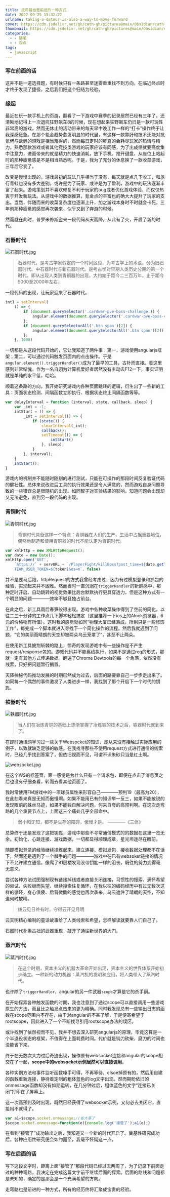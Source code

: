 ```yaml
---
title: 走弯路也是前进的一种方式
date: 2022-09-25 15:32:27
urlname: taking-a-detour-is-also-a-way-to-move-forward
cover: https://cdn.jsdelivr.net/gh/cath-gh/pictures@main/Obsidian/cath-gh.github.io/%E8%B5%B0%E5%BC%AF%E8%B7%AF%E4%B9%9F%E6%98%AF%E5%89%8D%E8%BF%9B%E7%9A%84%E4%B8%80%E7%A7%8D%E6%96%B9%E5%BC%8F.webp
thumbnail: https://cdn.jsdelivr.net/gh/cath-gh/pictures@main/Obsidian/cath-gh.github.io/%E8%B5%B0%E5%BC%AF%E8%B7%AF%E4%B9%9F%E6%98%AF%E5%89%8D%E8%BF%9B%E7%9A%84%E4%B8%80%E7%A7%8D%E6%96%B9%E5%BC%8F.webp
categories:
  - - 随笔
  - - 观点
tags:
  - javascript
---
```

### 写在前面的话
这并不是一道选择题，有时候只有一条路甚至迷雾重重找不到方向，在临近终点时才终于发现了捷径，之后我们把这个归结为经验。

### 缘起
最近在玩一款手机上的页游，翻看了一下游戏中赛季的记录居然已经有三年了。还清晰地记得上一次退坑狂野飙车8的时候，现在想起来狂野飙车仍旧是一款可玩性非常高的游戏，然而无休止的活动带来的每天早中晚工作一样的“打卡”操作终于让我深感疲惫。在那个氪金趋势愈发明显的时代里，有这样一款靠肝和技术还能对抗氪佬与欧鳇的游戏是相当难得的，然而每日定时的肝真的会耗尽玩家的热情与精力。熟悉那款游戏或者其他竞技类游戏的玩家应该有同感，为了出成绩就要高度集中注意力，进而带来的就是精力的快速消耗，放下手机、推开键盘、从座位上站起时的那种疲惫感是不是相当熟悉呢。于是，我为了充分的休息换了一款收菜游戏，三年后它变了。

<!--more-->

改变是慢慢出现的，游戏最初的玩法几乎相当于没有，每天就是点几下收工，和旅行青蛙也没有多大差别。或许是为了玩家、或许是为了盈利，游戏中的玩法逐渐丰富了起来。游戏策划并不喜欢修复不利于玩家的bug或者优化游戏体验，而仅仅热衷于开发新玩法。从游戏中的数据推算，氪金点的丰富也的确大大提升了玩家的支出。当然，伴随而来的收菜复杂度也逐渐上升，加之游戏本身时不时就会卡死，三年前那种疲惫的感觉再次袭来，似乎又到了弃游的时候。

然而就在此时，普罗米修斯盗来一段代码从天而降，从此有了火，开启了新的时代。

### 石器时代
![石器时代.jpg](https://cdn.jsdelivr.net/gh/cath-gh/pictures@main/Obsidian/cath-gh.github.io/%E7%9F%B3%E5%99%A8%E6%97%B6%E4%BB%A3.webp)

>石器时代，是考古学家假定的一个时间区段，为考古学上的术语。分为旧石器时代、中石器时代与新石器时代。是考古学对早期人类历史分期的第一个时代，即从出现人类到青铜器的出现，大约始于距今二三百万年，止于距今5000至2000年左右。

一段代码的出现，让玩家迎来了石器时代。
```javascript
int1 = setInterval(
    () => {
        if (document.querySelector('.cardwar-pve-boss-challenge')) {
            angular.element(document.querySelector('.cardwar-pve-boss-challenge')).triggerHandler('click');
        };
        if (document.querySelectorAll('.btn span')[2]) {
            angular.element(document.querySelectorAll('.btn span')[2]).triggerHandler('click');
        };
    }, 1000)
```
一切都是从这段代码开始的，它让我知道了两件事：第一，游戏使用angularjs框架；第二，可以通过代码触发页面内的点击操作。于是`angular.element().triggerHandler()`成为了最早的工具，古朴而直接。着这里感到非常惭愧，作为一名自诩为计算机爱好者居然没有主动去F12一下，事实证明就是单纯的水平低，哈哈。

顺着这条路的方向，我开始研究游戏内各种页面跳转的逻辑，衍生出了一些新的工具：页面状态检测、间隔函数立即执行、根据状态终止间隔函数等等。
```javascript
var delayInterval = function (interval, state, callback, sleep) {
    var _int = -1;
    intStart = () => {
        _int = setInterval(() => {
            if (state()) {
                clearInterval(_int);
                callback();
                setTimeout(() => {
                    intStart()
                }, sleep);
            }
        }, interval);
    }
    intStart();
}
```
游戏内的机制并不能随时随刻的进行测试，只能在可操作的那段时间反复验证代码的健壮性。总体来说改进后工具的执行效果还是令人满意的，然而游戏自身问题导致的一些错误总是很随机的出现。如同智子对实验结果的影响，知道问题会出现却又无法避免，直到另一段代码的出现。

### 青铜时代
![青铜时代.jpg](https://cdn.jsdelivr.net/gh/cath-gh/pictures@main/Obsidian/cath-gh.github.io/%E9%9D%92%E9%93%9C%E6%97%B6%E4%BB%A3.webp)

>青铜时代具备这样一个特点：青铜器在人们的生产、生活中占据重要地位，偶然地制造和使用青铜器的时代不能认定为青铜时代。

```javascript
var xmlHttp = new XMLHttpRequest();
var date = new Date();
xmlHttp.open('GET',
    `https://` + servURL + `/PlayerFight/killBoss?post_time=${date.getTime()}&
    TEAM_USER_TOKEN=${token}&os=m`, false)
```
并不是要马后炮，httpRequest的方式我曾经考虑过，因为有过模拟登录和抓包的经验，实现起来并不困难。然而当时一直沉溺在`triggerHandler`的新鲜感中，那种定时开启、自动跳转的视觉效果比后台默默执行更具穿透力，但是这种方式有一个明显的问题————效率不够且独占前台。

在此之后，新工具雨后春笋般得出现。游戏中各种收菜操作得到了空前的简化，以往二三十分钟的工作点几下脚本轻松搞定（这里推荐一下ios上的Alook浏览器，6元的价格物有所值）。这时我的感觉就如同“物理大厦已经落成，所剩只是一些修饰工作”，每完成一个脚本就进入寻找下一个简化操作的流程。然后我就遇到了问题，“它的美丽而晴朗的天空却被两朵乌云笼罩了”，甚至不止两朵。

在使用新工具披荆斩棘的路上，惊奇的发现游戏中有一些操作是不产生request/response包的。游戏代码并不能离线执行，如果不是通过req的形式，那就一定有其他方式传递数据。翻遍了Chrome Devtools的每一个角落，依然没有线索，只好把问题暂行搁置。

天降神秘代码推动发展的时期已然成为过去，后面的路要靠自己一步步走出来了。如同每一个偶然的事件激发了人类进步一样，我找到了那个开启下一个时代的钥匙。

### 铁器时代
![铁器时代.jpg](https://cdn.jsdelivr.net/gh/cath-gh/pictures@main/Obsidian/cath-gh.github.io/%E9%93%81%E5%99%A8%E6%97%B6%E4%BB%A3.webp)

>当人们在冶炼青铜的基础上逐渐掌握了冶炼铁的技术之后，铁器时代就到来了。

在即时通讯网学习过一些关于Websocket的知识，却从来没有接触过实际应用的例子，以致就缺乏足够的敏感。在我找寻那些不使用request方式进行通信的线索时，已经几乎找到答案了，但依旧视而不见，可谓不识朱砂只当是红土啊。

![websocket.jpg](https://cdn.jsdelivr.net/gh/cath-gh/pictures@main/Obsidian/cath-gh.github.io/websocket.webp)

在这个WS的标签页，第一感觉是为什么只有一个请求包，即便在点击了消息页之后也没有仔细查看，转而去看其他页面了。

我时常使用FM游戏中的一项球员属性来形容自己————预判19（最高为20），在此刻看来真是无知而傲慢啊。如果不能用已有的知识举一反三，如果不能敏锐的发现眼前的蛛丝马迹，如果不能独自解决问题，何来自夸的高预判啊。在这次走弯路的几个重要节点上，上面这三个痛处几乎全部命中。

>弱小和无知，都不是生存的障碍，傲慢才是。 ————《三体》

总算终于还是发现了这把钥匙，游戏中那些不寻常通信模式的的数据在这里一览无余。初始化、心跳连接、游戏数据，一切都显得顺理成章，星光坦途尽在眼前。

随即模拟登录的经验继续操练起来，建立连接、模拟发包、接收数据处理都不在话下，然而还是遇到了一个棘手的问题————游戏中在已有websoket链接的情况下不允许建立通信。像爬了81层楼发现没带钥匙一样的沮丧，既往的努力变得毫无意义。

尝试各种方法试图强制现有链接掉线或者直接关闭连接，习惯性的搜索、满怀希望的尝试、失败继而失望、继续搜索往复循环，在我以往的编码经历中有过无数次这样的循环，身心俱疲、后背微酸的感觉也再次袭来。乌云遮住了晴朗的天空，不知道何时放晴。

>拨云见日终有时，守得云开见月明

云天明精心编制的童话故事给了人类线索和希望，怎样解读就要靠人们自己了。

石器时代朴素古拙的武器重现，敲开了通往新世界的大门。

### 蒸汽时代
![蒸汽时代.jpg](https://cdn.jsdelivr.net/gh/cath-gh/pictures@main/Obsidian/cath-gh.github.io/%E8%92%B8%E6%B1%BD%E6%97%B6%E4%BB%A3.webp)

>在这个时期，资本主义的机器大革命开始出现，资本主义的世界体系开始初步确立。一种新的动力机器：蒸汽机的发明和应用，将人类带入了蒸汽时代。

也许除了`triggerHandler`，angular的另一件武器`scope`才算是它的杀手锏。

在开始探索各种触发函数的时期，我也注意到了通过scope可以直接调用一些游戏原生的方法，而且比之触发点击来的更为精确。同时我发现总有一些输出日志的函数在scope范围内不存在，由于对angular的不甚了解，于是便寄希望于rootscope，因此进入了一个不断找寻引用rootscope办法的误区。

或许找到了依然视而不见，我并不想去深入研究angularjs的原理，毕竟这算是一个半退役状态的框架，不值得在上面耗费时间。代价就是钝刀砍柴，磨刀的时间也没能省下来。

终于在无数次大力过后奇迹出现，操作原有websocket连接和angular的scope相交在了一起，**scope中的websocket示例居然可以直接调用**。

各种实例方法和事件监听函数唾手可得，不再等待，clsoe掉原有的，然后用自建的函数重新连接，静待着定制的粗体蓝色的log文字出现。然而期盼依旧的onmessage函数却没有如期运转，在几分钟过后，粗体蓝色的文字“连接已关闭”打印在了屏幕上。

这一次高预判及时出现，既然已经获得了websocket示例，又何必去关闭它，直接用不就得了。

```javascript
var a1=$scope.socket.onmessage;//省大事了
$scope.socket.onmessage=function(e){console.log('接管了');a1(e);}
```
在看到“接管了”成功输出之后，我知道又一个新的时代开启了。奠基性研究成功后，各种应用性研究便会如约而至，我毫不怀疑这一点。

### 写在后面的话
写下这段文字时，距离上面“接管了”那段代码已经过去两周了，为了记录下前面走过的种种弯路，我决定在完成这篇文字前不继续后面的探索。后面的路线和问题都是未知的，确定的是那会是一个充满希望的方向。

走弯路也是前进的一种方式，所有的经历终将汇聚成宝贵的经验。